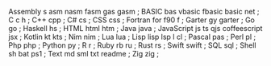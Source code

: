 Assembly s asm nasm fasm gas gasm ;
BASIC bas vbasic fbasic basic net ;
C c h ;
C++ cpp ;
C# cs ;
CSS css ;
Fortran for f90 f ;
Garter gy garter ;
Go go ;
Haskell hs ;
HTML html htm ;
Java java ;
JavaScript js ts qjs coffeescript jsx ;
Kotlin kt kts ;
Nim nim ;
Lua lua ;
Lisp lisp lsp l cl ;
Pascal pas ;
Perl pl ;
Php php ;
Python py ;
R r ;
Ruby rb ru ;
Rust rs ;
Swift swift ;
SQL sql ;
Shell sh bat ps1 ;
Text md sml txt readme ;
Zig zig ;